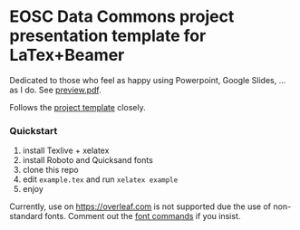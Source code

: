 # EOSC Data Commons project presentation template for LaTex+Beamer

Dedicated to those who feel as happy using Powerpoint, Google Slides, ... as I do. See [preview.pdf](preview.pdf).

Follows the [project template](https://docs.google.com/presentation/d/1Jx3QH9X7BOhVWTPOUT0-ECGOqkxxzwo3I6P1g4V8dmk/edit?usp=sharing) closely.

### Quickstart
1. install Texlive + xelatex
2. install Roboto and Quicksand fonts
3. clone this repo
4. edit `example.tex` and run `xelatex example`
5. enjoy

Currently, use on https://overleaf.com is not supported due the use of non-standard fonts. Comment out the [font commands](https://github.com/ljocha/edc-beamer-template/blob/680e8a23e13326e760f5ebb7a4991a71cd3aa62e/beamerthemeedc.sty#L19:L25) if you insist.
